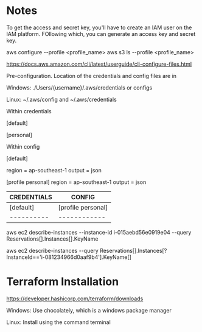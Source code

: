 # Notes
To get the access and secret key, you'll have to create an IAM user on the IAM platform. FOllowing which, you can generate an access key and secret key.

aws configure --profile <profile_name>
aws s3 ls --profile <profile_name>

https://docs.aws.amazon.com/cli/latest/userguide/cli-configure-files.html

Pre-configuration.
Location of the credentials and config files are in

Windows: ./Users/{username}/.aws/credentials or configs

Linux: ~/.aws/config and ~/.aws/credentials

Within credentials

[default]

[personal]

Within config

[default]

region = ap-southeast-1
output = json

[profile personal]
region = ap-southeast-1
output = json

| CREDENTIALS | CONFIG | 
| ------------| -------|
|[default] | [profile personal] |
|----------| ------------|


aws ec2 describe-instances --instance-id i-015aebd56e0919e04 --query Reservations[].Instances[].KeyName

aws ec2 describe-instances --query Reservations[].Instances[?InstanceId=='i-081234966d0aaf9b4'].KeyName[]


# Terraform Installation
https://developer.hashicorp.com/terraform/downloads

Windows: Use chocolately, which is a windows package manager

Linux: Install using the command terminal